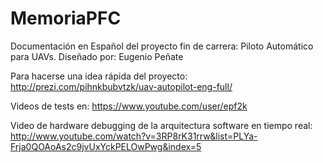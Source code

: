 MemoriaPFC
==========

Documentación en Español del proyecto fin de carrera:
Piloto Automático para UAVs.
Diseñado por:
Eugenio Peñate

Para hacerse una idea rápida del proyecto:
http://prezi.com/pihnkbubvtzk/uav-autopilot-eng-full/

Videos de tests en:
https://www.youtube.com/user/epf2k

Video de hardware debugging de la arquitectura software en tiempo real:
http://www.youtube.com/watch?v=3RP8rK31rrw&list=PLYa-Frja0QOAoAs2c9jvUxYckPELOwPwg&index=5

